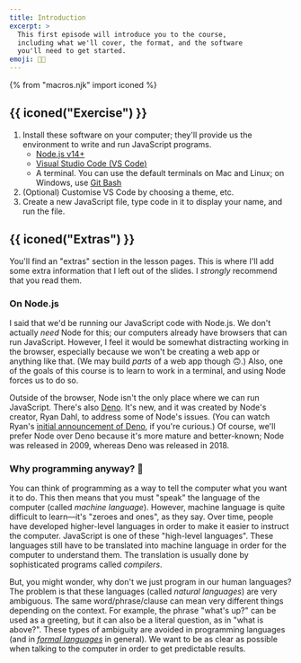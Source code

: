 ```yaml
---
title: Introduction
excerpt: >
  This first episode will introduce you to the course,
  including what we'll cover, the format, and the software
  you'll need to get started.
emoji: 👋🏾
---
```


{% from "macros.njk" import iconed %}

## {{ iconed("Exercise") }}

1. Install these software on your computer; they'll provide us the environment to write and run JavaScript programs.
   * [Node.js v14+](https://nodejs.org/en/)
   * [Visual Studio Code (<abbr>VS Code</abbr>)](https://code.visualstudio.com/)
   * A terminal. You can use the default terminals on Mac and Linux; on Windows, use [Git Bash](https://git-scm.com/downloads)
1. (Optional) Customise VS Code by choosing a theme, etc.
1. Create a new JavaScript file, type code in it to display your name, and run the file.


## {{ iconed("Extras") }}

You'll find an "extras" section in the lesson pages. This is where I'll add some extra information that I left out of the slides. I _strongly_ recommend that you read them.

### On Node.js

I said that we'd be running our JavaScript code with Node.js. We don't actually _need_ Node for this; our computers already have browsers that can run JavaScript. However, I feel it would be somewhat distracting working in the browser, especially because we won't be creating a web app or anything like that. (We may build _parts_ of a web app though 🙃.) Also, one of the goals of this course is to learn to work in a terminal, and using Node forces us to do so.

Outside of the browser, Node isn't the only place where we can run JavaScript. There's also [Deno](https://deno.land/). It's new, and it was created by Node's creator, Ryan Dahl, to address some of Node's issues. (You can watch Ryan's [initial announcement of Deno](https://youtu.be/M3BM9TB-8yA), if you're curious.) Of course, we'll prefer Node over Deno because it's more mature and better-known; Node was released in 2009, whereas Deno was released in 2018.

### Why programming anyway? 🤔

You can think of programming as a way to tell the computer what you want it to do. This then means
that you must "speak" the language of the computer (called _machine language_). However, machine language is quite difficult to learn&mdash;it's "zeroes and ones", as they say. Over time, people have developed higher-level languages in order to make it easier to instruct the computer. JavaScript is one of these "high-level languages". These languages still have to be translated into machine language in order for the computer to understand them. The translation is usually done by sophisticated programs called _compilers_.

But, you might wonder, why don't we just program in our human languages? The problem is that these languages (called _natural languages_) are very ambiguous. The same word/phrase/clause can mean very different things depending on the context. For example, the phrase "what's up?" can be used as a greeting, but it can also be a literal question, as in "what is above?". These types of ambiguity are avoided in programming languages (and in [_formal languages_](https://www.dictionary.com/browse/formal-language#editors-notes-section-0) in general). We want to be as clear as possible when talking to the computer in order to get predictable results.
